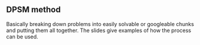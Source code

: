  ## DPSM method
 
 Basically breaking down problems into easily solvable or googleable chunks and putting them all together. The slides give examples of how the process can be used.